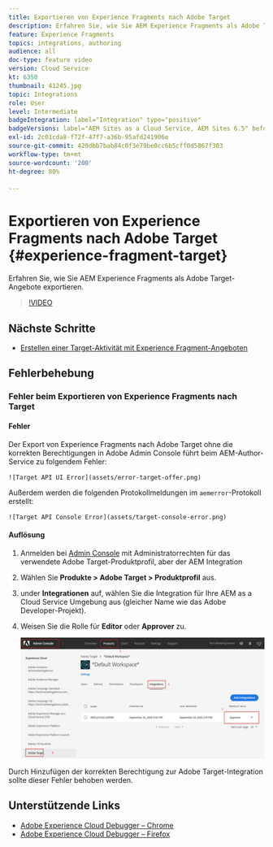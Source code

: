 ```yaml
---
title: Exportieren von Experience Fragments nach Adobe Target
description: Erfahren Sie, wie Sie AEM Experience Fragments als Adobe Target-Angebote veröffentlichen und exportieren.
feature: Experience Fragments
topics: integrations, authoring
audience: all
doc-type: feature video
version: Cloud Service
kt: 6350
thumbnail: 41245.jpg
topic: Integrations
role: User
level: Intermediate
badgeIntegration: label="Integration" type="positive"
badgeVersions: label="AEM Sites as a Cloud Service, AEM Sites 6.5" before-title="false"
exl-id: 2c01cda8-f72f-47f7-a36b-95afd241906e
source-git-commit: 420dbb7bab84c0f3e79be0cc6b5cff0d5867f303
workflow-type: tm+mt
source-wordcount: '200'
ht-degree: 80%

---
```


# Exportieren von Experience Fragments nach Adobe Target {#experience-fragment-target}

Erfahren Sie, wie Sie AEM Experience Fragments als Adobe Target-Angebote exportieren.

>[!VIDEO](https://video.tv.adobe.com/v/41245?quality=12&learn=on)

## Nächste Schritte

+ [Erstellen einer Target-Aktivität mit Experience Fragment-Angeboten](./create-target-activity.md)

## Fehlerbehebung

### Fehler beim Exportieren von Experience Fragments nach Target

#### Fehler

Der Export von Experience Fragments nach Adobe Target ohne die korrekten Berechtigungen in Adobe Admin Console führt beim AEM-Author-Service zu folgendem Fehler:

    ![Target API UI Error](assets/error-target-offer.png)

Außerdem werden die folgenden Protokollmeldungen im `aemerror`-Protokoll erstellt:

    ![Target API Console Error](assets/target-console-error.png)

#### Auflösung

1. Anmelden bei [Admin Console](https://adminconsole.adobe.com/) mit Administratorrechten für das verwendete Adobe Target-Produktprofil, aber der AEM Integration
2. Wählen Sie __Produkte > Adobe Target > Produktprofil__ aus.
3. under __Integrationen__ auf, wählen Sie die Integration für Ihre AEM as a Cloud Service Umgebung aus (gleicher Name wie das Adobe Developer-Projekt).
4. Weisen Sie die Rolle für __Editor__ oder __Approver__ zu.

   ![Target-API-Fehler](assets/target-permissions.png)

Durch Hinzufügen der korrekten Berechtigung zur Adobe Target-Integration sollte dieser Fehler behoben werden.

## Unterstützende Links

+ [Adobe Experience Cloud Debugger – Chrome](https://chrome.google.com/webstore/detail/adobe-experience-platform/bfnnokhpnncpkdmbokanobigaccjkpob)
+ [Adobe Experience Cloud Debugger – Firefox](https://addons.mozilla.org/en-US/firefox/addon/adobe-experience-platform-dbg/)
